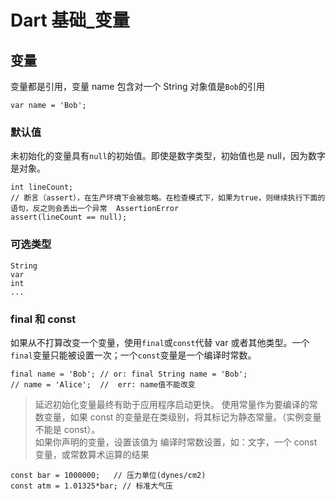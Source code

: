# Dart 基础\_变量

## 变量

变量都是引用，变量 name 包含对一个 String 对象值是`Bob`的引用

```
var name = 'Bob';
```

### 默认值

未初始化的变量具有`null`的初始值。即使是数字类型，初始值也是 null，因为数字是对象。

```
int lineCount;
// 断言（assert），在生产环境下会被忽略。在检查模式下，如果为true，则继续执行下面的语句，反之则会丢出一个异常  AssertionError
assert(lineCount == null);
```

### 可选类型

```
String
var
int
...
```

### final 和 const

如果从不打算改变一个变量，使用`final`或`const`代替 var 或者其他类型。一个`final`变量只能被设置一次；一个`const`变量是一个编译时常数。

```
final name = 'Bob'; // or: final String name = 'Bob';
// name = 'Alice';  //  err: name值不能改变
```

> 延迟初始化变量最终有助于应用程序启动更快。
> 使用常量作为要编译的常数变量，如果 const 的变量是在类级别，将其标记为静态常量。（实例变量不能是 const）。  
> 如果你声明的变量，设置该值为 编译时常数设置，如：文字，一个 const 变量，或常数算术运算的结果

```
const bar = 1000000;   // 压力单位(dynes/cm2)
const atm = 1.01325*bar; // 标准大气压
```
